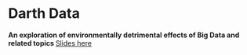 # Darth Data
<b> An exploration of environmentally detrimental effects of Big Data and related topics </b>
<a href="https://adamingwersen.github.io/darth-data/#/">Slides here</a>


